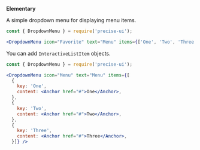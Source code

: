 **Elementary**

A simple dropdown menu for displaying menu items.

```jsx
const { DropdownMenu } = require('precise-ui');

<DropdownMenu icon="Favorite" text="Menu" items={['One', 'Two', 'Three']} />
```

You can add `InteractiveListItem` objects.

```jsx
const { DropdownMenu } = require('precise-ui');

<DropdownMenu icon="Menu" text="Menu" items={[
  {
    key: 'One',
    content: <Anchor href="#">One</Anchor>,
  },
  {
    key: 'Two',
    content: <Anchor href="#">Two</Anchor>,
  },
  {
    key: 'Three',
    content: <Anchor href="#">Three</Anchor>,
  }]} />
```
